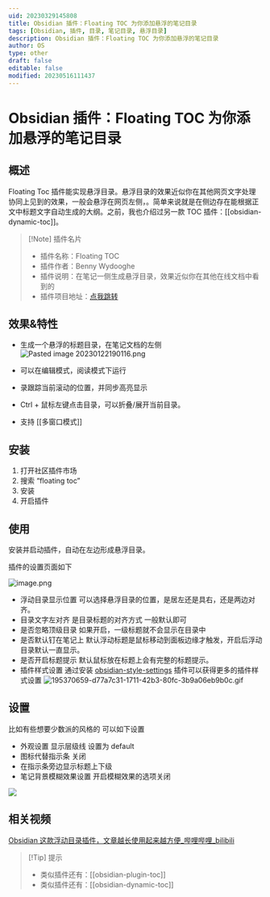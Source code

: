 ```yaml
---
uid: 20230329145808
title: Obsidian 插件：Floating TOC 为你添加悬浮的笔记目录
tags: [Obsidian, 插件, 目录, 笔记目录, 悬浮目录]
description: Obsidian 插件：Floating TOC 为你添加悬浮的笔记目录
author: OS
type: other
draft: false
editable: false
modified: 20230516111437
---
```


# Obsidian 插件：Floating TOC 为你添加悬浮的笔记目录

## 概述

Floating Toc 插件能实现悬浮目录。悬浮目录的效果近似你在其他网页文字处理协同上见到的效果，一般会悬浮在网页左侧，。简单来说就是在侧边存在能根据正文中标题文字自动生成的大纲。之前，我也介绍过另一款 TOC 插件：[[obsidian-dynamic-toc]]。

> [!Note] 插件名片
> - 插件名称：Floating TOC
> - 插件作者：Benny Wydooghe
> - 插件说明：在笔记一侧生成悬浮目录，效果近似你在其他在线文档中看到的
> - 插件项目地址：[点我跳转](https://github.com/cumany/obsidian-floating-toc-plugin)

## 效果&特性

- 生成一个悬浮的标题目录，在笔记文档的左侧
    ![Pasted image 20230122190116.png](https://cdn.pkmer.cn/images/0825c4821f4f73bf1284f48890d75b59_MD5.gif!pkmer)

- 可以在编辑模式，阅读模式下运行
- 录跟踪当前滚动的位置，并同步高亮显示
- Ctrl + 鼠标左键点击目录，可以折叠/展开当前目录。
- 支持 [[多窗口模式]]

## 安装

1. 打开社区插件市场
2. 搜索 “floating toc”
3. 安装
4. 开启插件

## 使用

安装并启动插件，自动在左边形成悬浮目录。

插件的设置页面如下

![image.png](https://cdn.pkmer.cn/images/5a411e220a8d93c3b85d22554ccdfc4d_MD5.png!pkmer)

- 浮动目录显示位置 可以选择悬浮目录的位置，是居左还是具右，还是两边对齐。
- 目录文字左对齐 是目录标题的对齐方式 一般默认即可
- 是否忽略顶级目录 如果开启，一级标题就不会显示在目录中
- 是否默认钉在笔记上 默认浮动标题是鼠标移动到面板边缘才触发，开启后浮动目录默认一直显示。
- 是否开启标题提示 默认鼠标放在标题上会有完整的标题提示。
- 插件样式设置 通过安装 [obsidian-style-settings](https://pkmer.cn/Pkmer-Docs/10-Obsidian/Obsidian%E7%A4%BE%E5%8C%BA%E6%8F%92%E4%BB%B6/obsidian-style-settings) 插件可以获得更多的插件样式设置
    ![195370659-d77a7c31-1711-42b3-80fc-3b9a06eb9b0c.gif](https://cdn.pkmer.cn/images/95f36f0da7c8667d556eacebcb226656_MD5.gif!pkmer)

## 设置

比如有些想要少数派的风格的 可以如下设置

- 外观设置 显示层级线 设置为 default
- 图标代替指示条 关闭
- 在指示条旁边显示标题上下级
- 笔记背景模糊效果设置 开启模糊效果的选项关闭

![](https://cdn.pkmer.cn/images/9bcf77d2238a762a259ac25edf287df4_MD5.png!pkmer)

## 相关视频

[Obsidian 这款浮动目录插件，文章越长使用起来越方便_哔哩哔哩_bilibili](https://www.bilibili.com/video/BV1Ze4y1C7Yw/)

>[!Tip] 提示
>- 类似插件还有：[[obsidian-plugin-toc]]
>- 类似插件还有：[[obsidian-dynamic-toc]]